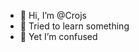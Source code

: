 - 👋 Hi, I’m @Crojs
- 🌱 Tried to learn something
- 👀 Yet I’m confused

<!---
Crojs/Crojs is a ✨ special ✨ repository because its `README.md` (this file) appears on your GitHub profile.
You can click the Preview link to take a look at your changes.
--->
